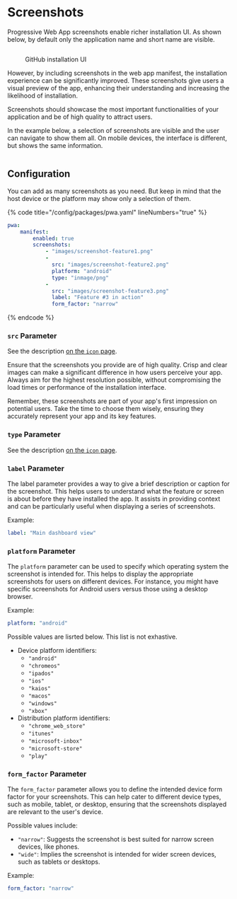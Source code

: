 # Screenshots

Progressive Web App screenshots enable richer installation UI. As shown below, by default only the application name and short name are visible.

<figure><img src="../.gitbook/assets/Capture d&#x27;écran 2024-01-31 193350.png" alt=""><figcaption><p>GitHub installation UI</p></figcaption></figure>

However, by including screenshots in the web app manifest, the installation experience can be significantly improved. These screenshots give users a visual preview of the app, enhancing their understanding and increasing the likelihood of installation.

Screenshots should showcase the most important functionalities of your application and be of high quality to attract users.

In the example below, a selection of screenshots are visible and the user can navigate to show them all. On mobile devices, the interface is different, but shows the same information.

<figure><img src="../.gitbook/assets/Capture d&#x27;écran 2024-02-01 101647.png" alt=""><figcaption></figcaption></figure>

## Configuration

You can add as many screenshots as you need. But keep in mind that the host device or the platform may  show only a selection of them.

{% code title="/config/packages/pwa.yaml" lineNumbers="true" %}
```yaml
pwa:
    manifest:
        enabled: true
        screenshots:
            - "images/screenshot-feature1.png"
            - 
              src: "images/screenshot-feature2.png"
              platform: "android"
              type: "inmage/png"
            -
              src: "images/screenshot-feature3.png"
              label: "Feature #3 in action"
              form_factor: "narrow"
```
{% endcode %}

### `src` Parameter

See the description [on the `icon` page](icons.md#src-parameter).

Ensure that the screenshots you provide are of high quality. Crisp and clear images can make a significant difference in how users perceive your app. Always aim for the highest resolution possible, without compromising the load times or performance of the installation interface.

Remember, these screenshots are part of your app's first impression on potential users. Take the time to choose them wisely, ensuring they accurately represent your app and its key features.

### `type` Parameter

See the description [on the `icon` page](icons.md#src-parameter).

### `label` Parameter

The label parameter provides a way to give a brief description or caption for the screenshot. This helps users to understand what the feature or screen is about before they have installed the app. It assists in providing context and can be particularly useful when displaying a series of screenshots.

Example:

```yaml
label: "Main dashboard view"
```

### `platform` Parameter

The `platform` parameter can be used to specify which operating system the screenshot is intended for. This helps to display the appropriate screenshots for users on different devices. For instance, you might have specific screenshots for Android users versus those using a desktop browser.

Example:

```yaml
platform: "android"
```

Possible values are lisrted below. This list is not exhastive.

* Device platform identifiers:
  * `"android"`
  * `"chromeos"`
  * `"ipados"`
  * `"ios"`
  * `"kaios"`
  * `"macos"`
  * `"windows"`
  * `"xbox"`
* Distribution platform identifiers:
  * `"chrome_web_store"`
  * `"itunes"`
  * `"microsoft-inbox"`
  * `"microsoft-store"`
  * `"play"`

### `form_factor` Parameter

The `form_factor` parameter allows you to define the intended device form factor for your screenshots. This can help cater to different device types, such as mobile, tablet, or desktop, ensuring that the screenshots displayed are relevant to the user's device.

Possible values include:

* `"narrow"`: Suggests the screenshot is best suited for narrow screen devices, like phones.
* `"wide"`: Implies the screenshot is intended for wider screen devices, such as tablets or desktops.

Example:

```yaml
form_factor: "narrow"
```
